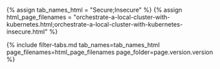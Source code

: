 {% assign tab_names_html = "Secure;Insecure" %}
{% assign html_page_filenames = "orchestrate-a-local-cluster-with-kubernetes.html;orchestrate-a-local-cluster-with-kubernetes-insecure.html" %}

{% include filter-tabs.md tab_names=tab_names_html page_filenames=html_page_filenames page_folder=page.version.version %}
